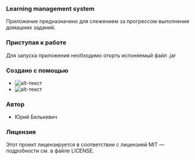 ### Learning management system
Приложение предназначено для слежением за прогрессом выполнения домашних заданий.

### Приступая к работе
Для запуска приложения необходимо открть испоняемый файл .jar

### Создано с помощью 
* ![alt-текст](https://code.scottshipp.com/wp-content/uploads/2017/09/maven-logo-black-on-white-300x76.png "Maven")
* ![alt-текст](https://colevit.com/wp-content/uploads/2019/04/Group-242.png "Spring Framework")

### Автор
* Юрий Белькевич 

### Лицензия
Этот проект лицензируется в соответствии с лицензией MIT — подробности см. в файле LICENSE.